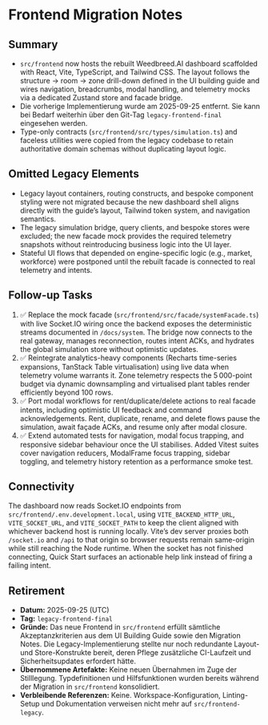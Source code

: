 # Frontend Migration Notes

## Summary

- `src/frontend` now hosts the rebuilt Weedbreed.AI dashboard scaffolded with React, Vite, TypeScript, and Tailwind CSS. The
  layout follows the structure → room → zone drill-down defined in the UI building guide and wires navigation, breadcrumbs,
  modal handling, and telemetry mocks via a dedicated Zustand store and facade bridge.
- Die vorherige Implementierung wurde am 2025-09-25 entfernt. Sie kann bei Bedarf weiterhin über den Git-Tag
  `legacy-frontend-final` eingesehen werden.
- Type-only contracts (`src/frontend/src/types/simulation.ts`) and faceless utilities were copied from the legacy codebase to
  retain authoritative domain schemas without duplicating layout logic.

## Omitted Legacy Elements

- Legacy layout containers, routing constructs, and bespoke component styling were not migrated because the new dashboard shell
  aligns directly with the guide’s layout, Tailwind token system, and navigation semantics.
- The legacy simulation bridge, query clients, and bespoke stores were excluded; the new facade mock provides the required
  telemetry snapshots without reintroducing business logic into the UI layer.
- Stateful UI flows that depended on engine-specific logic (e.g., market, workforce) were postponed until the rebuilt facade is
  connected to real telemetry and intents.

## Follow-up Tasks

1. ✅ Replace the mock facade (`src/frontend/src/facade/systemFacade.ts`) with live Socket.IO wiring once the backend exposes the
   deterministic streams documented in `/docs/system`. The bridge now connects to the real gateway, manages reconnection, routes
   intent ACKs, and hydrates the global simulation store without optimistic updates.
2. ✅ Reintegrate analytics-heavy components (Recharts time-series expansions, TanStack Table virtualisation) using live data when
   telemetry volume warrants it. Zone telemetry respects the 5 000-point budget via dynamic downsampling and virtualised plant
   tables render efficiently beyond 100 rows.
3. ✅ Port modal workflows for rent/duplicate/delete actions to real facade intents, including optimistic UI feedback and command
   acknowledgements. Rent, duplicate, rename, and delete flows pause the simulation, await façade ACKs, and resume only after
   modal closure.
4. ✅ Extend automated tests for navigation, modal focus trapping, and responsive sidebar behaviour once the UI stabilises. Added
   Vitest suites cover navigation reducers, ModalFrame focus trapping, sidebar toggling, and telemetry history retention as a
   performance smoke test.

## Connectivity

The dashboard now reads Socket.IO endpoints from `src/frontend/.env.development.local`, using `VITE_BACKEND_HTTP_URL`,
`VITE_SOCKET_URL`, and `VITE_SOCKET_PATH` to keep the client aligned with whichever backend host is running locally. Vite’s dev
server proxies both `/socket.io` and `/api` to that origin so browser requests remain same-origin while still reaching the Node
runtime. When the socket has not finished connecting, Quick Start surfaces an actionable help link instead of firing a failing
intent.

## Retirement

- **Datum:** 2025-09-25 (UTC)
- **Tag:** `legacy-frontend-final`
- **Gründe:** Das neue Frontend in `src/frontend` erfüllt sämtliche Akzeptanzkriterien aus dem UI Building Guide sowie den
  Migration Notes. Die Legacy-Implementierung stellte nur noch redundante Layout- und Store-Konstrukte bereit, deren Pflege
  zusätzliche CI-Laufzeit und Sicherheitsupdates erfordert hätte.
- **Übernommene Artefakte:** Keine neuen Übernahmen im Zuge der Stilllegung. Typdefinitionen und Hilfsfunktionen wurden bereits
  während der Migration in `src/frontend` konsolidiert.
- **Verbleibende Referenzen:** Keine. Workspace-Konfiguration, Linting-Setup und Dokumentation verweisen nicht mehr auf
  `src/frontend-legacy`.
